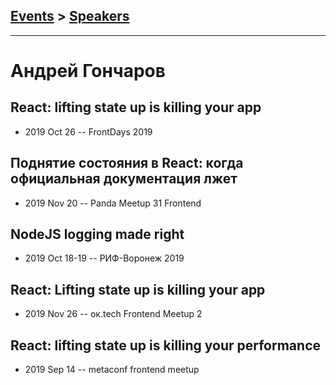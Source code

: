 ## [Events](../README.md) > [Speakers](../speakers.md)
---

# Андрей Гончаров

## React: lifting state up is killing your app
- 2019 Oct 26 -- FrontDays 2019    
## Поднятие состояния в React: когда официальная документация лжет
- 2019 Nov 20 -- Panda Meetup 31 Frontend    
## NodeJS logging made right
- 2019 Oct 18-19 -- РИФ-Воронеж 2019    
## React: Lifting state up is killing your app
- 2019 Nov 26 -- ок.tech Frontend Meetup 2    
## React: lifting state up is killing your performance
- 2019 Sep 14 -- metaconf frontend meetup    
